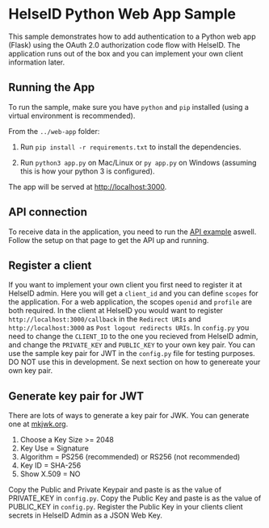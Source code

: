 # HelseID Python Web App Sample

This sample demonstrates how to add authentication to a Python web app (Flask) using the OAuth 2.0 authorization code flow with HelseID. The application runs out of the box and you can implement your own client information later.

## Running the App
To run the sample, make sure you have `python` and `pip` installed (using a virtual environment is recommended).

From the `../web-app` folder:

1. Run `pip install -r requirements.txt` to install the dependencies. 

2. Run `python3 app.py` on Mac/Linux or `py app.py` on Windows (assuming this is how your python 3 is configured).

The app will be served at [http://localhost:3000](http://localhost:3000).

## API connection
To receive data in the application, you need to run the [API example](https://github.com/haakonjacobsen/helseid-samples-python/tree/master/api) aswell. Follow the setup on that page to get the API up and running. 

## Register a client
If you want to implement your own client you first need to register it at HelseID admin. Here you will get a `client_id` and you can define `scopes` for the application. For a web application, the scopes `openid` and `profile` are both required. In the client at HelseID you would want to register `http://localhost:3000/callback` in the `Redirect URIs` and `http://localhost:3000` as `Post logout redirects URIs`. In `config.py` you need to change the `CLIENT_ID` to the one you recieved from HelseID admin, and change the `PRIVATE_KEY` and `PUBLIC_KEY` to your own key pair. You can use the sample key pair for JWT in the `config.py` file for testing purposes. DO NOT use this in development. Se next section on how to genereate your own key pair.

## Generate key pair for JWT
There are lots of ways to generate a key pair for JWK. You can generate one at [mkjwk.org](https://mkjwk.org/).

1. Choose a Key Size >= 2048
2. Key Use = Signature
3. Algorithm = PS256 (recommended) or RS256 (not recommended)
4. Key ID = SHA-256
5. Show X.509 = NO

Copy the Public and Private Keypair and paste is as the value of PRIVATE_KEY in `config.py`.
Copy the Public Key and paste is as the value of PUBLIC_KEY in `config.py`.
Register the Public Key in your clients client secrets in HelseID Admin as a JSON Web Key.
